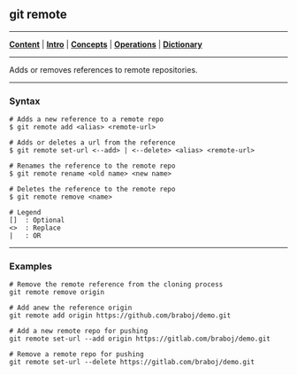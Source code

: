 ## git remote 
________________________________________________________________________________
[**Content**](../../README.md) |
[**Intro**](../../01-Introduction/introduction.md) |
[**Concepts**](../../02-Concepts/concepts.md) |
[**Operations**](../../03-Operations/operations.md) |
[**Dictionary**](../../04-Appendix/dictionary.md)
________________________________________________________________________________

Adds or removes references to remote repositories.

-------------------------------------------------------------------------------
### Syntax
```
# Adds a new reference to a remote repo
$ git remote add <alias> <remote-url>

# Adds or deletes a url from the reference 
$ git remote set-url <--add> | <--delete> <alias> <remote-url>

# Renames the reference to the remote repo
$ git remote rename <old name> <new name>

# Deletes the reference to the remote repo
$ git remote remove <name>

# Legend
[]  : Optional
<>  : Replace
|   : OR
```

-------------------------------------------------------------------------------
### Examples
```shell
# Remove the remote reference from the cloning process 
git remote remove origin

# Add anew the reference origin
git remote add origin https://github.com/braboj/demo.git

# Add a new remote repo for pushing
git remote set-url --add origin https://gitlab.com/braboj/demo.git

# Remove a remote repo for pushing
git remote set-url --delete https://gitlab.com/braboj/demo.git
```

